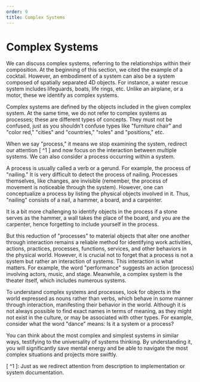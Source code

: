 ```yaml
---
order: 9
title: Complex Systems
---
```


# Complex Systems

We can discuss complex systems, referring to the relationships within their composition. At the beginning of this section, we cited the example of a cocktail. However, an embodiment of a system can also be a system composed of spatially separated 4D objects. For instance, a water rescue system includes lifeguards, boats, life rings, etc. Unlike an airplane, or a motor, these we identify as complex systems.

Complex systems are defined by the objects included in the given complex system. At the same time, we do not refer to complex systems as processes; these are different types of concepts. They must not be confused, just as you shouldn't confuse types like "furniture chair" and "color red," "cities" and "countries," "roles" and "positions," etc.

When we say "process," it means we stop examining the system, redirect our attention [ ^1 ] and now focus on the interaction between multiple systems. We can also consider a process occurring within a system.

A process is usually called a verb or a gerund. For example, the process of "nailing." It is very difficult to detect the process of nailing. Processes themselves, like changes, are invisible (remember, the process of movement is noticeable through the system). However, one can conceptualize a process by listing the physical objects involved in it. Thus, "nailing" consists of a nail, a hammer, a board, and a carpenter.

It is a bit more challenging to identify objects in the process if a stone serves as the hammer, a wall takes the place of the board, and you are the carpenter, hence forgetting to include yourself in the process.

But this reduction of "processes" to material objects that alter one another through interaction remains a reliable method for identifying work activities, actions, practices, processes, functions, services, and other behaviors in the physical world. However, it is crucial not to forget that a process is not a system but rather an interaction of systems. This interaction is what matters. For example, the word "performance" suggests an action (process) involving actors, music, and stage. Meanwhile, a complex system is the theater itself, which includes numerous systems.

To understand complex systems and processes, look for objects in the world expressed as nouns rather than verbs, which behave in some manner through interaction, manifesting their behavior in the world. Although it is not always possible to find exact names in terms of meaning, as they might not exist in the culture, or may be associated with other types. For example, consider what the word "dance" means: Is it a system or a process?

You can think about the most complex and simplest systems in similar ways, testifying to the universality of systems thinking. By understanding it, you will significantly save mental energy and be able to navigate the most complex situations and projects more swiftly.

[ ^1 ]: Just as we redirect attention from description to implementation or system documentation.